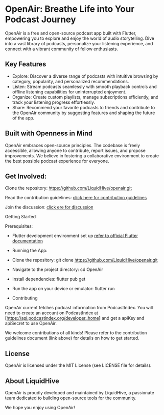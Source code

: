 # OpenAir: Breathe Life into Your Podcast Journey

OpenAir is a free and open-source podcast app built with Flutter, empowering you to explore and enjoy the world of audio storytelling. Dive into a vast library of podcasts, personalize your listening experience, and connect with a vibrant community of fellow enthusiasts.

## Key Features

- Explore: Discover a diverse range of podcasts with intuitive browsing by category, popularity, and personalized recommendations.
- Listen: Stream podcasts seamlessly with smooth playback controls and offline listening capabilities for uninterrupted enjoyment.
- Organize: Create custom playlists, manage subscriptions efficiently, and track your listening progress effortlessly.
- Share: Recommend your favorite podcasts to friends and contribute to the OpenAir community by suggesting features and shaping the future of the app.

## Built with Openness in Mind

OpenAir embraces open-source principles. The codebase is freely accessible, allowing anyone to contribute, report issues, and propose improvements. We believe in fostering a collaborative environment to create the best possible podcast experience for everyone.

## Get Involved:

Clone the repository: https://github.com/LiquidHive/openair.git

Read the contribution guidelines: [click here for contribution guidelines](https://github.com/LiquidHive/openair/blob/main/Contribution%20Guidelines.md)

Join the discussion: [click ere for discussion](https://github.com/LiquidHive/openair/discussions)

Getting Started

Prerequisites:

- Flutter development environment set up [refer to official Flutter documentation](https://docs.flutter.dev/get-started/codelab)

- Running the App:

- Clone the repository: git clone https://github.com/LiquidHive/openair.git
- Navigate to the project directory: cd OpenAir
- Install dependencies: flutter pub get
- Run the app on your device or emulator: flutter run
- Contributing

OpenAir current fetches podcast information from PodcastIndex. You will need to create an account on PodcastIndex at [https://api.podcastindex.org/developer_home] and get a apiKey and apiSecret to use OpenAir.

We welcome contributions of all kinds! Please refer to the contribution guidelines document (link above) for details on how to get started.

## License

OpenAir is licensed under the MIT License (see LICENSE file for details).

## About LiquidHive

OpenAir is proudly developed and maintained by LiquidHive, a passionate team dedicated to building open-source tools for the community.

We hope you enjoy using OpenAir!
